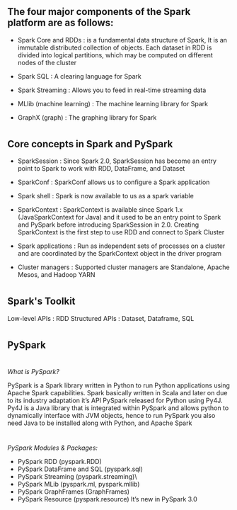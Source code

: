 #
## The four major components of the Spark platform are as follows:

* Spark Core and RDDs      : is a fundamental data structure of Spark, It is an immutable distributed collection of objects. Each dataset 
                                in RDD is divided into logical partitions, which may be computed on different nodes of the cluster

* Spark SQL		 : A clearing language for Spark

* Spark Streaming		 : Allows you to feed in real-time streaming data

* MLlib (machine learning) : The machine learning library for Spark

* GraphX (graph)		 : The graphing library for Spark
##

#
## Core concepts in Spark and PySpark

* SparkSession       : Since Spark 2.0, SparkSession has become an entry point to Spark to work with RDD, DataFrame, and Dataset

* SparkConf          : SparkConf allows us to configure a Spark application

* Spark shell        : Spark is now available to us as a spark variable

* SparkContext 	   : SparkContext is available since Spark 1.x (JavaSparkContext for Java) and it used to be an entry point to Spark and PySpark before 
                introducing SparkSession in 2.0. Creating SparkContext is the first step to use RDD and connect to Spark Cluster

* Spark applications : Run as independent sets of processes on a cluster and are coordinated by the SparkContext object in the driver program

* Cluster managers   : Supported cluster managers are Standalone, Apache Mesos, and Hadoop YARN
#
## Spark's Toolkit
Low-level  APIs : RDD
Structured APIs : Dataset, Dataframe, SQL
#
## PySpark
#
*What is PySpark?*

PySpark is a Spark library written in Python to run Python applications using Apache Spark capabilities.
Spark basically written in Scala and later on due to its industry adaptation it’s API PySpark released for Python using Py4J. 
Py4J is a Java library that is integrated within PySpark and allows python to dynamically interface with JVM objects, hence 
to run PySpark you also need Java to be installed along with Python, and Apache Spark
#
*PySpark Modules & Packages:*

* PySpark RDD (pyspark.RDD)
* PySpark DataFrame and SQL (pyspark.sql)
* PySpark Streaming (pyspark.streaming)\
* PySpark MLib (pyspark.ml, pyspark.mllib)
* PySpark GraphFrames (GraphFrames)
* PySpark Resource (pyspark.resource) It’s new in PySpark 3.0